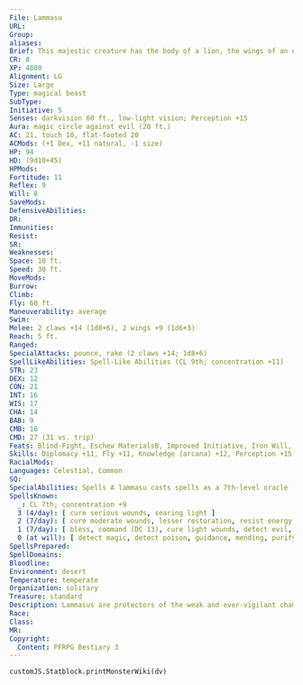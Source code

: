 ```yaml
---
File: Lammasu
URL: 
Group: 
aliases: 
Brief: This majestic creature has the body of a lion, the wings of an eagle, and the face of a wise human man.
CR: 8
XP: 4800
Alignment: LG
Size: Large
Type: magical beast
SubType: 
Initiative: 5
Senses: darkvision 60 ft., low-light vision; Perception +15
Aura: magic circle against evil (20 ft.)
AC: 21, touch 10, flat-footed 20
ACMods: (+1 Dex, +11 natural, -1 size)
HP: 94
HD: (9d10+45)
HPMods: 
Fortitude: 11
Reflex: 9
Will: 8
SaveMods: 
DefensiveAbilities: 
DR: 
Immunities: 
Resist: 
SR: 
Weaknesses: 
Space: 10 ft.
Speed: 30 ft.
MoveMods: 
Burrow: 
Climb: 
Fly: 60 ft.
Maneuverability: average
Swim: 
Melee: 2 claws +14 (1d8+6), 2 wings +9 (1d6+3)
Reach: 5 ft.
Ranged: 
SpecialAttacks: pounce, rake (2 claws +14; 1d8+6)
SpellLikeAbilities: Spell-Like Abilities (CL 9th; concentration +11)   3/day-greater invisibility   1/day-dimension door
STR: 23
DEX: 12
CON: 21
INT: 16
WIS: 17
CHA: 14
BAB: 9
CMB: 16
CMD: 27 (31 vs. trip)
Feats: Blind-Fight, Eschew MaterialsB, Improved Initiative, Iron Will, Lightning Reflexes, Power Attack
Skills: Diplomacy +11, Fly +11, Knowledge (arcana) +12, Perception +15, Sense Motive +12
RacialMods: 
Languages: Celestial, Common
SQ: 
SpecialAbilities: Spells A lammasu casts spells as a 7th-level oracle (Advanced Player's Guide 44), but does not gain any other class abilities possessed by an oracle. It ignores all divine focus material components for spells it casts.
SpellsKnown:
  _: CL 7th; concentration +9
  3 (4/day): [ cure serious wounds, searing light ]
  2 (7/day): [ cure moderate wounds, lesser restoration, resist energy ]
  1 (7/day): [ bless, command (DC 13), cure light wounds, detect evil, divine favor ]
  0 (at will): [ detect magic, detect poison, guidance, mending, purify food and drink, resistance, stabilize ]
SpellsPrepared: 
SpellDomains: 
Bloodline: 
Environment: desert
Temperature: temperate
Organization: solitary
Treasure: standard
Description: Lammasus are protectors of the weak and ever-vigilant champions against evil. These noble creatures dwell in crumbling desert ruins or other remote areas, where they tirelessly fight against the forces of darkness, hoping to defend those they consider lesser races from the evils that often lurk in such places.  Although most of these winged sentinels prove wise and knowledgeable about those who would seek to do evil in their lands, many races find lammasus arrogant, dismissive, and patronizing, taking umbrage at their superior attitudes and affectations. Such reactions confuse and sometimes insult these highly honorable creatures, who seek only to do good and aid those weaker than themselves. Lammasus who witness members of other races actively combating evil typically prove more sensitive and address such allies as equals. Should good-aligned creatures prove their skill and overcome any differences of attitude they might have with one of these majestic beings, they find a true and noble ally and an invaluable resource for those hoping to defeat evil.  Lammasus are quite parental toward those who join their cause, bringing a lifetime of experience to any struggle. This often makes them stern, but those who know lammasus find them to be extremely caring about those they protect. A lammasu eagerly lays down its own life to protect those in peril if such a sacrifice might win the day. Most lammasus are 8 feet in length and weigh approximately 900 pounds.
Race: 
Class: 
MR: 
Copyright:
  Content: PFRPG Bestiary 3
---
```

```dataviewjs
customJS.Statblock.printMonsterWiki(dv)
```
